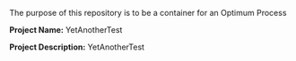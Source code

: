 The purpose of this repository is to be a container for an Optimum Process


**Project Name:** YetAnotherTest

**Project Description:** YetAnotherTest